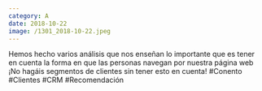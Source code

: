 ```yaml
--- 
category: A 
date: 2018-10-22 
image: /1301_2018-10-22.jpeg 
--- 
```


Hemos hecho varios análisis que nos enseñan lo importante que es tener en cuenta la forma en que las personas navegan por nuestra página web ¡No hagáis segmentos de clientes sin tener esto en cuenta! #Conento #Clientes #CRM #Recomendación